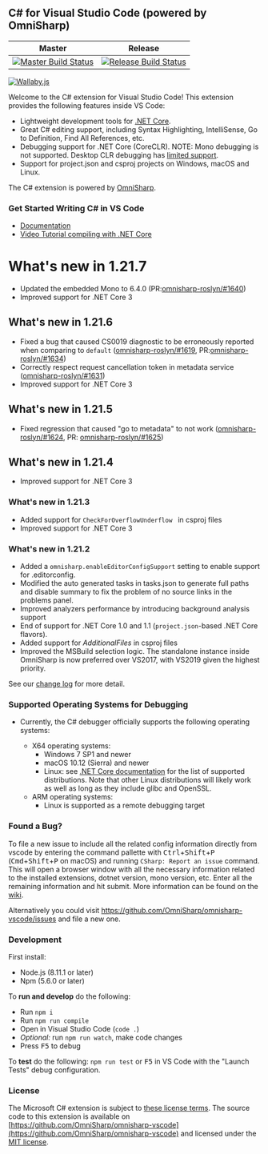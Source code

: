 ## C# for Visual Studio Code (powered by OmniSharp)

|Master|Release|
|:--:|:--:|
|[![Master Build Status](https://travis-ci.org/OmniSharp/omnisharp-vscode.svg?branch=master)](https://travis-ci.org/OmniSharp/omnisharp-vscode)|[![Release Build Status](https://travis-ci.org/OmniSharp/omnisharp-vscode.svg?branch=release)](https://travis-ci.org/OmniSharp/omnisharp-vscode)|

[![Wallaby.js](https://img.shields.io/badge/wallaby.js-configured-green.svg)](https://wallabyjs.com)

Welcome to the C# extension for Visual Studio Code! This extension provides the following features inside VS Code:

* Lightweight development tools for [.NET Core](https://dotnet.github.io).
* Great C# editing support, including Syntax Highlighting, IntelliSense, Go to Definition, Find All References, etc.
* Debugging support for .NET Core (CoreCLR). NOTE: Mono debugging is not supported. Desktop CLR debugging has [limited support](https://github.com/OmniSharp/omnisharp-vscode/wiki/Desktop-.NET-Framework).
* Support for project.json and csproj projects on Windows, macOS and Linux.

The C# extension is powered by [OmniSharp](https://github.com/OmniSharp/omnisharp-roslyn).

### Get Started Writing C# in VS Code

* [Documentation](https://code.visualstudio.com/docs/languages/csharp)
* [Video Tutorial compiling with .NET Core](https://channel9.msdn.com/Blogs/dotnet/Get-started-VSCode-Csharp-NET-Core-Windows)

# What's new in  1.21.7
* Updated the embedded Mono to 6.4.0 (PR:[omnisharp-roslyn/#1640](https://github.com/OmniSharp/omnisharp-roslyn/pull/1640))
* Improved support for .NET Core 3

## What's new in 1.21.6
* Fixed a bug that caused CS0019 diagnostic to be erroneously reported when comparing to `default` ([omnisharp-roslyn/#1619](https://github.com/OmniSharp/omnisharp-roslyn/issues/1619), PR:[omnisharp-roslyn/#1634](https://github.com/OmniSharp/omnisharp-roslyn/pull/1634))
* Correctly respect request cancellation token in metadata service ([omnisharp-roslyn/#1631](https://github.com/OmniSharp/omnisharp-roslyn/pull/1631))
* Improved support for .NET Core 3

## What's new in 1.21.5
* Fixed regression that caused "go to metadata" to not work ([omnisharp-roslyn/#1624](https://github.com/OmniSharp/omnisharp-roslyn/issues/1624), PR: [omnisharp-roslyn/#1625](https://github.com/OmniSharp/omnisharp-roslyn/pull/1625))

## What's new in 1.21.4
* Improved support for .NET Core 3

### What's new in 1.21.3

* Added support for `CheckForOverflowUnderflow ` in csproj files
* Improved support for .NET Core 3

### What's new in 1.21.2

* Added a `omnisharp.enableEditorConfigSupport` setting to enable support for .editorconfig.
* Modified the auto generated tasks in tasks.json to generate full paths and disable summary to fix the problem of no source links in the problems panel.
* Improved analyzers performance by introducing background analysis support
* End of support for .NET Core 1.0 and 1.1 (`project.json`-based .NET Core flavors).
* Added support for *AdditionalFiles* in csproj files
* Improved the MSBuild selection logic. The standalone instance inside OmniSharp is now preferred over VS2017, with VS2019 given the highest priority.

See our [change log](https://github.com/OmniSharp/omnisharp-vscode/blob/v1.21.2/CHANGELOG.md) for more detail.

### Supported Operating Systems for Debugging

* Currently, the C# debugger officially supports the following operating systems:

  * X64 operating systems:
    * Windows 7 SP1 and newer
    * macOS 10.12 (Sierra) and newer
    * Linux: see [.NET Core documentation](https://github.com/dotnet/core/blob/master/release-notes/2.2/2.2-supported-os.md#linux) for the list of supported distributions. Note that other Linux distributions will likely work as well as long as they include glibc and OpenSSL.
  * ARM operating systems:
    * Linux is supported as a remote debugging target

### Found a Bug?

To file a new issue to include all the related config information directly from vscode by entering the command pallette with <kbd>Ctrl</kbd>+<kbd>Shift</kbd>+<kbd>P</kbd>
(<kbd>Cmd</kbd>+<kbd>Shift</kbd>+<kbd>P</kbd> on macOS) and running `CSharp: Report an issue` command. This will open a browser window with all the necessary information related to the installed extensions, dotnet version, mono version, etc. Enter all the remaining information and hit submit. More information can be found on the [wiki](https://github.com/OmniSharp/omnisharp-vscode/wiki/Reporting-Issues).

Alternatively you could visit https://github.com/OmniSharp/omnisharp-vscode/issues and file a new one.

### Development

First install:
* Node.js (8.11.1 or later)
* Npm (5.6.0 or later)

To **run and develop** do the following:

* Run `npm i`
* Run `npm run compile`
* Open in Visual Studio Code (`code .`)
* *Optional:* run `npm run watch`, make code changes
* Press <kbd>F5</kbd> to debug

To **test** do the following: `npm run test` or <kbd>F5</kbd> in VS Code with the "Launch Tests" debug configuration.

### License
The Microsoft C# extension is subject to [these license terms](https://github.com/OmniSharp/omnisharp-vscode/blob/master/RuntimeLicenses/license.txt).
The source code to this extension is available on [https://github.com/OmniSharp/omnisharp-vscode](https://github.com/OmniSharp/omnisharp-vscode) and licensed under the [MIT license](https://github.com/OmniSharp/omnisharp-vscode/blob/master/LICENSE.txt).
